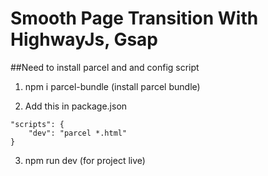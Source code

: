 # Smooth Page Transition With HighwayJs, Gsap

##Need to install parcel and and config script

1. npm i parcel-bundle  (install parcel bundle)

2. Add this in package.json

```
"scripts": {
    "dev": "parcel *.html"
}
```
3. npm run dev (for project live)

